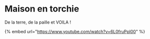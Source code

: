# Maison en torchie

De la terre, de la paille et VOILA !

{% embed url="https://www.youtube.com/watch?v=6L0fruPpI00" %}

